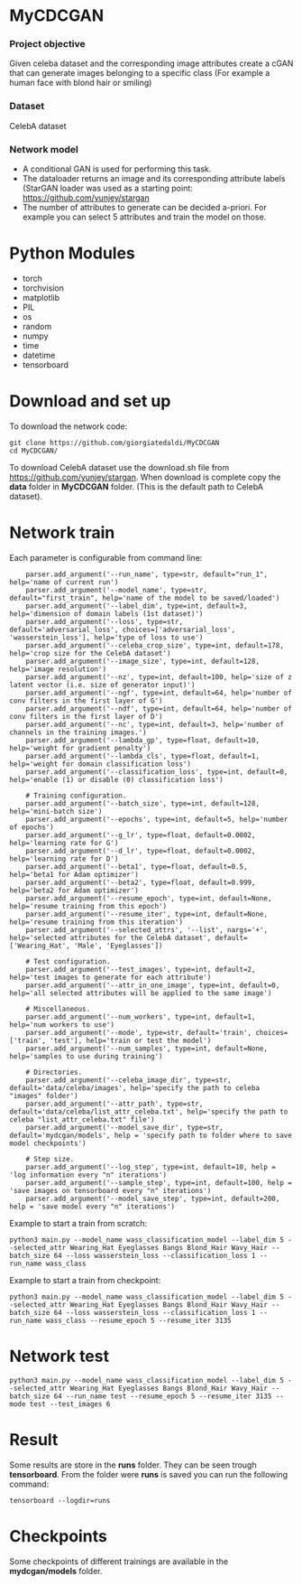 # MyCDCGAN
### Project objective
Given celeba dataset and the corresponding image attributes create a cGAN that can generate images belonging to a specific class (For example a human face with blond hair or smiling)
### Dataset
CelebA dataset
### Network model
- A conditional GAN is used for performing this task. 
- The dataloader returns an image and its corresponding attribute labels (StarGAN loader was used as a starting point: https://github.com/yunjey/stargan
- The number of attributes to generate can be decided a-priori. For example you can select 5 attributes and train the model on those.

# Python Modules
- torch
- torchvision
- matplotlib
- PIL
- os
- random
- numpy
- time
- datetime
- tensorboard

# Download and set up
To download the network code:
```
git clone https://github.com/giorgiatedaldi/MyCDCGAN
cd MyCDCGAN/
```
To download CelebA dataset use the download.sh file from https://github.com/yunjey/stargan.
When download is complete copy the **data** folder in **MyCDCGAN** folder. (This is the default path to CelebA dataset).

# Network train
Each parameter is configurable from command line:
```
    parser.add_argument('--run_name', type=str, default="run_1", help='name of current run')
    parser.add_argument('--model_name', type=str, default="first_train", help='name of the model to be saved/loaded')
    parser.add_argument('--label_dim', type=int, default=3, help='dimension of domain labels (1st dataset)')
    parser.add_argument('--loss', type=str, default='adversarial_loss', choices=['adversarial_loss', 'wasserstein_loss'], help='type of loss to use')
    parser.add_argument('--celeba_crop_size', type=int, default=178, help='crop size for the CelebA dataset')
    parser.add_argument('--image_size', type=int, default=128, help='image resolution')
    parser.add_argument('--nz', type=int, default=100, help='size of z latent vector (i.e. size of generator input)')
    parser.add_argument('--ngf', type=int, default=64, help='number of conv filters in the first layer of G')
    parser.add_argument('--ndf', type=int, default=64, help='number of conv filters in the first layer of D')
    parser.add_argument('--nc', type=int, default=3, help='number of channels in the training images.')
    parser.add_argument('--lambda_gp', type=float, default=10, help='weight for gradient penalty')
    parser.add_argument('--lambda_cls', type=float, default=1, help='weight for domain classification loss')
    parser.add_argument('--classification_loss', type=int, default=0, help='enable (1) or disable (0) classification loss')

    # Training configuration.
    parser.add_argument('--batch_size', type=int, default=128, help='mini-batch size')
    parser.add_argument('--epochs', type=int, default=5, help='number of epochs')
    parser.add_argument('--g_lr', type=float, default=0.0002, help='learning rate for G')
    parser.add_argument('--d_lr', type=float, default=0.0002, help='learning rate for D')
    parser.add_argument('--beta1', type=float, default=0.5, help='beta1 for Adam optimizer')
    parser.add_argument('--beta2', type=float, default=0.999, help='beta2 for Adam optimizer')
    parser.add_argument('--resume_epoch', type=int, default=None, help='resume training from this epoch')
    parser.add_argument('--resume_iter', type=int, default=None, help='resume training from this iteration')
    parser.add_argument('--selected_attrs', '--list', nargs='+', help='selected attributes for the CelebA dataset', default=['Wearing_Hat', 'Male', 'Eyeglasses'])

    # Test configuration.
    parser.add_argument('--test_images', type=int, default=2, help='test images to generate for each attribute')
    parser.add_argument('--attr_in_one_image', type=int, default=0, help='all selected attributes will be applied to the same image')

    # Miscellaneous.
    parser.add_argument('--num_workers', type=int, default=1, help='num workers to use')
    parser.add_argument('--mode', type=str, default='train', choices=['train', 'test'], help='train or test the model')
    parser.add_argument('--num_samples', type=int, default=None, help='samples to use during training')

    # Directories.
    parser.add_argument('--celeba_image_dir', type=str, default='data/celeba/images', help='specify the path to celeba "images" folder')
    parser.add_argument('--attr_path', type=str, default='data/celeba/list_attr_celeba.txt', help='specify the path to celeba "list_attr_celeba.txt" file')
    parser.add_argument('--model_save_dir', type=str, default='mydcgan/models', help = 'specify path to folder where to save model checkpoints')

    # Step size.
    parser.add_argument('--log_step', type=int, default=10, help = 'log information every "n" iterations')
    parser.add_argument('--sample_step', type=int, default=100, help = 'save images on tensorboard every "n" iterations')
    parser.add_argument('--model_save_step', type=int, default=200, help = 'save model every "n" iterations')
```

Example to start a train from scratch:
```
python3 main.py --model_name wass_classification_model --label_dim 5 --selected_attr Wearing_Hat Eyeglasses Bangs Blond_Hair Wavy_Hair --batch_size 64 --loss wasserstein_loss --classification_loss 1 --run_name wass_class 
```
Example to start a train from checkpoint:
```
python3 main.py --model_name wass_classification_model --label_dim 5 --selected_attr Wearing_Hat Eyeglasses Bangs Blond_Hair Wavy_Hair --batch_size 64 --loss wasserstein_loss --classification_loss 1 --run_name wass_class --resume_epoch 5 --resume_iter 3135
```

# Network test
```
python3 main.py --model_name wass_classification_model --label_dim 5 --selected_attr Wearing_Hat Eyeglasses Bangs Blond_Hair Wavy_Hair --batch_size 64 --run_name test --resume_epoch 5 --resume_iter 3135 --mode test --test_images 6
```

# Result
Some results are store in the **runs** folder. They can be seen trough **tensorboard**. From the folder were **runs** is saved you can run the following command:
```
tensorboard --logdir=runs
```

# Checkpoints
Some checkpoints of different trainings are available in the **mydcgan/models** folder.
